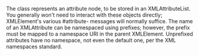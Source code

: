 The class represents an attribute node, to be stored in an XMLAttributeList. You generally won't need to interact with these objects directly; XMLElement's various #attribute- messages will normally suffice. The name of an XMLAttribute can be namespaced using prefixes; however, the prefix must be mapped to a namespace URI in the parent XMLElement. Unprefixed attributes have no namespace, not even the default one, per the XML namespaces standard.